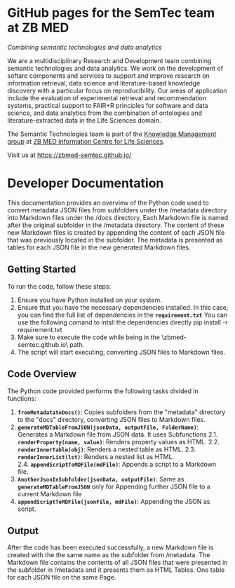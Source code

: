 # GitHub pages for the SemTec team at ZB MED

_Combining semantic technologies and data analytics_

We are a multidisciplinary Research and Development team combining semantic technologies and data analytics. We work on the development of softare components and services to support and improve research on information retrieval, data science and literature-based knowledge discovery with a particular focus on reproducibility. Our areas of application include the evaluation of experimental retrieval and recommendation systems, practical support to FAIR+R principles for software and data science, and data analytics from the combination of ontologies and literature-extracted data in the Life Sciences domain.

The Semantic Technologies team is part of the [Knowledge Management group](https://www.zbmed.de/en/research/research-at-zb-med/research-knowledge-management/) at [ZB MED Information Centre for Life Sciences](https://www.zbmed.de/en).

Visit us at https://zbmed-semtec.github.io/





# Developer Documentation

This documentation provides an overview of the Python code used to convert metadata JSON files from subfolders under the /metadata directory into Markdown files under the /docs directory, Each Markdown file is named after the original subfolder in the /metadata directory. The content of these new Markdown files is created by appending the content of each JSON file that was previously located in the subfolder. The metadata is presented as tables for each JSON file in the new generated Markdown files.


## Getting Started

To run the code, follow these steps:

1. Ensure you have Python installed on your system.
2. Ensure that you have the necessary dependencies installed. In this case, you can find the full list of dependencies in the **`requirement.txt`**
   You can use the following comand to intsll the dependencies directly
   pip install -r requirement.txt
3. Make sure to execute the code while being in the \zbmed-semtec.github.io\ path.
4. The script will start executing, converting JSON files to Markdown files.


## Code Overview

The Python code provided performs the following tasks divided in functions:

1. **`fromMetadatatoDocs()`**: Copies subfolders from the "metadata" directory to the "docs" directory, converting JSON files to Markdown files.
2. **`generateMDTableFromJSON(jsonData, outputFile, FolderName)`**: Generates a Markdown file from JSON data.
    It uses Subfunctions
    2.1. **`renderProperty(name, value)`**: Renders property values as HTML.
    2.2. **`renderInnerTable(obj)`**: Renders a nested table as HTML.
    2.3. **`renderInnerList(lst)`**: Renders a nested list as HTML.    
    2.4. **`appendScriptToMDFile(mdFile)`**: Appends a script to a Markdown file.
3. **`AnotherJsonInSubfolder(jsonData, outputFile)`**: Same as **`generateMDTableFromJSON`** only for Appending further JSON file to a current Markdown file
4. **`appendScriptToMDFile(jsonFile, mdFile)`**: Appending the JSON as script.

## Output

After the code has been executed successfully, a new Markdown file is created with the the same name as the subfolder from /metadata. The Markdown file contains the contents of all JSON files that were presented in the subfolder in /metadata and it presents them as HTML Tables. One table for each JSON file on the same Page.